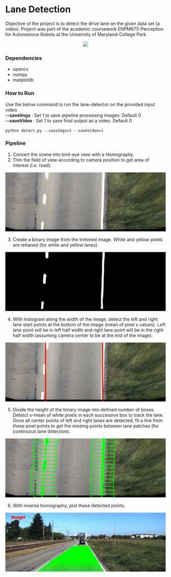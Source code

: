 # Lane Detection

Objective of the project is to detect the drive lane on the given data set (a video). Project was part of the academic coursework ENPM673-Perception for Autonomous Robots at the Univeristy of Maryland-College Park.<br/>
<p align="center">
<img src="https://github.com/varunasthana92/Lane_Detection/blob/master/pics/final.gif">
</p>

### Dependencies
- opencv
- numpy
- matplotlib

### How to Run
Use the below command to run the lane-detector on the provided input video.<br/>
__--saveImgs__ : Set 1 to save pipeline processing images. Default 0<br/>
__--saveVideo__ : Set 1 to save final output as a video. Default 0
```
python detect.py --saveImgs=1 --saveVideo=1
```

### Pipeline
1) Convert the scene into bird-eye view with a Homography.<br/>
2) Trim the field of view according to camera position to get area of interest (i.e. road).<br/>
<img src="https://github.com/varunasthana92/Lane_Detection/blob/master/pics/bird_view.jpg" >

3) Create a binary image from the trimmed image. White and yellow pixels are retianed (for white and yellow lanes).<br/>
<img src="https://github.com/varunasthana92/Lane_Detection/blob/master/pics/Binary.jpg">

4) With histogram along the width of the image, detect the left and right lane start points at the bottom of the image (mean of pixel x values). Left lane point will be in left half width and right lane point will be in the right half width (assuming camera center to be at the mid of the image).<br/>
<img src="https://github.com/varunasthana92/Lane_Detection/blob/master/pics/findStart.jpg">

5) Divide the height of the binary image into defined number of boxes. Detetct x-mean of white pixels in each successive box to track the lane. Once all center points of left and right lanes are detected, fit a line from these pixel points to get the missing points between lane patches (for continuous lane detection).<br/>
<img src="https://github.com/varunasthana92/Lane_Detection/blob/master/pics/lanes.jpg">

6) With inverse homography, plot these detected points.<br/>
<img src="https://github.com/varunasthana92/Lane_Detection/blob/master/pics/FinalImage.jpg">